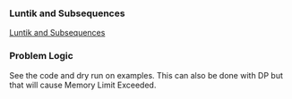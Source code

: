 ### Luntik and Subsequences
[Luntik and Subsequences](https://codeforces.com/problemset/problem/1582/B)

### Problem Logic
See the code and dry run on examples. This can also be done with DP but that will cause Memory Limit Exceeded.